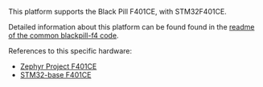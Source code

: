 This platform supports the Black Pill F401CE, with STM32F401CE.

Detailed information about this platform can be found found in the [readme of the common blackpill-f4 code](./../common/blackpill-f4/README.md).

References to this specific hardware:
- [Zephyr Project F401CE](https://docs.zephyrproject.org/latest/boards/arm/blackpill_f401ce/doc/index.html)
- [STM32-base F401CE](https://stm32-base.org/boards/STM32F401CEU6-WeAct-Black-Pill-V3.0)
